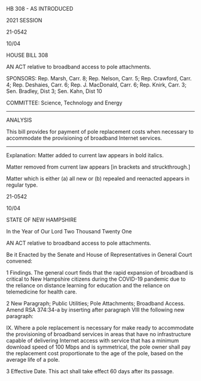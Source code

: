  HB 308 - AS INTRODUCED

 

 

2021 SESSION

 21-0542

 10/04

 

HOUSE BILL 308

 

AN ACT relative to broadband access to pole attachments.

 

SPONSORS: Rep. Marsh, Carr. 8; Rep. Nelson, Carr. 5; Rep. Crawford, Carr. 4; Rep. Deshaies, Carr. 6; Rep. J. MacDonald, Carr. 6; Rep. Knirk, Carr. 3; Sen. Bradley, Dist 3; Sen. Kahn, Dist 10 

 

COMMITTEE: Science, Technology and Energy

 

-----------------------------------------------------------------

 

ANALYSIS

 

 This bill provides for payment of pole replacement costs when necessary to accommodate the provisioning of broadband Internet services.

 

- - - - - - - - - - - - - - - - - - - - - - - - - - - - - - - - - - - - - - - - - - - - - - - - - - - - - - - - - - - - - - - - - - - - - - - - - - - 

 

Explanation: Matter added to current law appears in bold italics.

 Matter removed from current law appears [in brackets and struckthrough.]

 Matter which is either (a) all new or (b) repealed and reenacted appears in regular type.

 21-0542

 10/04

 

STATE OF NEW HAMPSHIRE

 

In the Year of Our Lord Two Thousand Twenty One

 

AN ACT relative to broadband access to pole attachments.

 

Be it Enacted by the Senate and House of Representatives in General Court convened:

 

 1 Findings. The general court finds that the rapid expansion of broadband is critical to New Hampshire citizens during the COVID-19 pandemic due to the reliance on distance learning for education and the reliance on telemedicine for health care.

 2 New Paragraph; Public Utilities; Pole Attachments; Broadband Access. Amend RSA 374:34-a by inserting after paragraph VIII the following new paragraph:

 IX. Where a pole replacement is necessary for make ready to accommodate the provisioning of broadband services in areas that have no infrastructure capable of delivering Internet access with service that has a minimum download speed of 100 Mbps and is symmetrical, the pole owner shall pay the replacement cost proportionate to the age of the pole, based on the average life of a pole. 

 3 Effective Date. This act shall take effect 60 days after its passage.

